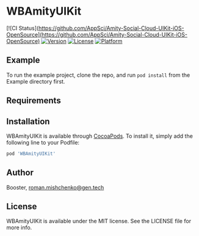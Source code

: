 # WBAmityUIKit

[![CI Status](https://github.com/AppSci/Amity-Social-Cloud-UIKit-iOS-OpenSource](https://github.com/AppSci/Amity-Social-Cloud-UIKit-iOS-OpenSource)
[![Version](https://img.shields.io/cocoapods/v/WBAmityUIKit.svg?style=flat)](https://cocoapods.org/pods/WBAmityUIKit)
[![License](https://img.shields.io/cocoapods/l/WBAmityUIKit.svg?style=flat)](https://cocoapods.org/pods/WBAmityUIKit)
[![Platform](https://img.shields.io/cocoapods/p/WBAmityUIKit.svg?style=flat)](https://cocoapods.org/pods/WBAmityUIKit)

## Example

To run the example project, clone the repo, and run `pod install` from the Example directory first.

## Requirements

## Installation

WBAmityUIKit is available through [CocoaPods](https://cocoapods.org). To install
it, simply add the following line to your Podfile:

```ruby
pod 'WBAmityUIKit'
```

## Author

Booster, roman.mishchenko@gen.tech

## License

WBAmityUIKit is available under the MIT license. See the LICENSE file for more info.
